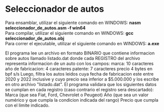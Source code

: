 # Seleccionador de autos

Para ensamblar, utilizar el siguiente comando en WINDOWS: **nasm seleccionador_de_autos.asm -f win64**  
Para compilar, utilizar el siguiente comando en WINDOWS: **gcc seleccionador_de_autos.obj**  
Para correr el ejecutable, utilizar el siguiente comando en WINDOWS: **a.exe**  



 El programa lee un archivo en formato BINARIO que contiene informacion sobre autos llamado listado.dat
 donde cada REGISTRO del archivo representa informacion de un auto con los campos: 
   marca:							10 caracteres
   año de fabricacion:				4 caracteres
   patente:						7 caracteres
   precio							4 bytes en bpf s/s
Luego, filtra los autos leidos cuya fecha de fabricacion este entre 2020 y 2022 inclusive y cuyo precio sea inferior a $5.000.000 y los escribe en otro archivo "listado.dat".
El programa validara que los siguientes datos se cumplan en cada registro (caso contrario el registro sera descartado):
   Marca (que sea Fiat, Ford, Chevrolet o Peugeot)
   Año (que sea un valor numérico y que cumpla la condicion indicada del rango) 
   Precio que cumpla con el limite indicado.
